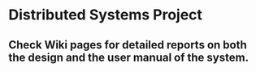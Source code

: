 # Distributed Systems Project

Check Wiki pages for detailed reports on both the design and the user manual of the system.
---
